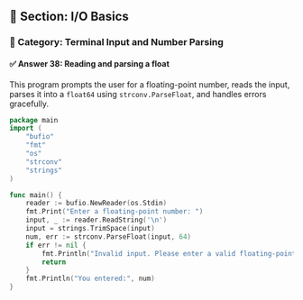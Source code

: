 ## 📘 Section: I/O Basics  
### 🔹 Category: Terminal Input and Number Parsing  
#### ✅ Answer 38: Reading and parsing a float

This program prompts the user for a floating-point number, reads the input, parses it into a `float64` using `strconv.ParseFloat`, and handles errors gracefully.

```go
package main
import (
    "bufio"
    "fmt"
    "os"
    "strconv"
    "strings"
)

func main() {
    reader := bufio.NewReader(os.Stdin)
    fmt.Print("Enter a floating-point number: ")
    input, _ := reader.ReadString('\n')
    input = strings.TrimSpace(input)
    num, err := strconv.ParseFloat(input, 64)
    if err != nil {
        fmt.Println("Invalid input. Please enter a valid floating-point number.")
        return
    }
    fmt.Println("You entered:", num)
}
```

